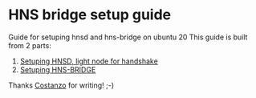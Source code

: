 # HNS bridge setup guide

Guide for setuping hnsd and hns-bridge on ubuntu 20
This guide is built from 2 parts:

1. [Setuping HNSD, light node for handshake](/hnsd.md)
2. [Setuping HNS-BRIDGE](/hns-bridge.md)

Thanks [Costanzo](https://github.com/stanzo89) for writing! ;-)
